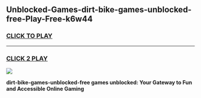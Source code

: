 
## Unblocked-Games-dirt-bike-games-unblocked-free-Play-Free-k6w44
<h3>
<a href="https://premium76.site?title=dirt-bike-games-unblocked-free&ref=20M">CLICK TO PLAY</a></h3>
<hr>

<h3>
<a href="https://premium76.site?title=dirt-bike-games-unblocked-free&ref=20M">CLICK 2 PLAY</a>
  
</h3>

<a href="https://premium76.site?title=dirt-bike-games-unblocked-free&ref=19M"><img src="https://clearcache.store/games.png"></a>


**dirt-bike-games-unblocked-free games unblocked: Your Gateway to Fun and Accessible Online Gaming**
